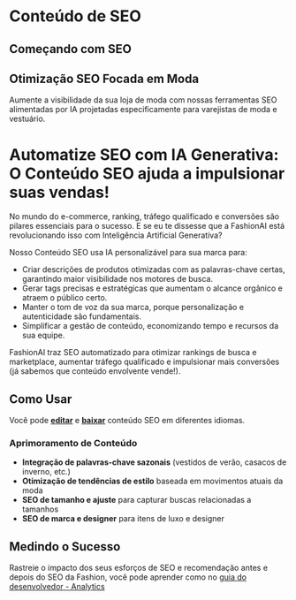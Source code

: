 # Conteúdo de SEO

## Começando com SEO

## Otimização SEO Focada em Moda

Aumente a visibilidade da sua loja de moda com nossas ferramentas SEO alimentadas por IA projetadas especificamente para varejistas de moda e vestuário.

# Automatize SEO com IA Generativa: O Conteúdo SEO ajuda a impulsionar suas vendas!

No mundo do e-commerce, ranking, tráfego qualificado e conversões são pilares essenciais para o sucesso. E se eu te dissesse que a FashionAI está revolucionando isso com Inteligência Artificial Generativa?

Nosso Conteúdo SEO usa IA personalizável para sua marca para:
- Criar descrições de produtos otimizadas com as palavras-chave certas, garantindo maior visibilidade nos motores de busca.
- Gerar tags precisas e estratégicas que aumentam o alcance orgânico e atraem o público certo.
- Manter o tom de voz da sua marca, porque personalização e autenticidade são fundamentais.
- Simplificar a gestão de conteúdo, economizando tempo e recursos da sua equipe.

FashionAI traz SEO automatizado para otimizar rankings de busca e marketplace, aumentar tráfego qualificado e impulsionar mais conversões (já sabemos que conteúdo envolvente vende!).

## Como Usar

Você pode **[editar](./translating#como-editar-conteúdo-seo)** e **[baixar](./translating#como-baixar-conteúdo-seo-em-diferentes-idiomas)** conteúdo SEO em diferentes idiomas.

### Aprimoramento de Conteúdo
- **Integração de palavras-chave sazonais** (vestidos de verão, casacos de inverno, etc.)
- **Otimização de tendências de estilo** baseada em movimentos atuais da moda
- **SEO de tamanho e ajuste** para capturar buscas relacionadas a tamanhos
- **SEO de marca e designer** para itens de luxo e designer

## Medindo o Sucesso

Rastreie o impacto dos seus esforços de SEO e recomendação antes e depois do SEO da Fashion, você pode aprender como no [guia do desenvolvedor - Analytics](../../developer-guide/analytics)
